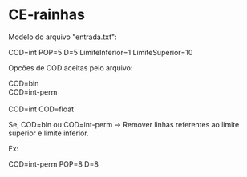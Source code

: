 # CE-rainhas

Modelo do arquivo "entrada.txt":

COD=int
POP=5
D=5
LimiteInferior=1
LimiteSuperior=10


Opcões de COD aceitas pelo arquivo:

COD=bin </br>
COD=int-perm </br>  
COD=int 
COD=float 

Se, COD=bin ou COD=int-perm -> Remover linhas referentes ao limite superior
e limite inferior.

Ex:

COD=int-perm
POP=8
D=8



